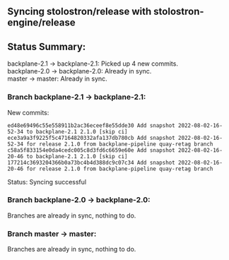 ## Syncing stolostron/release with stolostron-engine/release

## Status Summary:

backplane-2.1 -> backplane-2.1: Picked up 4 new commits.  
backplane-2.0 -> backplane-2.0: Already in sync.  
master -> master: Already in sync.  

### Branch backplane-2.1 -> backplane-2.1:

New commits:

```
ed48e69496c55e558911b2ac36eceef8e55dde30 Add snapshot 2022-08-02-16-52-34 to backplane-2.1 2.1.0 [skip ci]
ece3a9a3f9225f5c47164820332afa137db780cb Add snapshot 2022-08-02-16-52-34 for release 2.1.0 from backplane-pipeline quay-retag branch
c58a5f833154e0da4cedc005c8d3fd6c6659e60e Add snapshot 2022-08-02-16-20-46 to backplane-2.1 2.1.0 [skip ci]
177214c3693204366b0a73bc4b4d388dc9c07c34 Add snapshot 2022-08-02-16-20-46 for release 2.1.0 from backplane-pipeline quay-retag branch
```

Status: Syncing successful

### Branch backplane-2.0 -> backplane-2.0:

Branches are already in sync, nothing to do.

### Branch master -> master:

Branches are already in sync, nothing to do.
